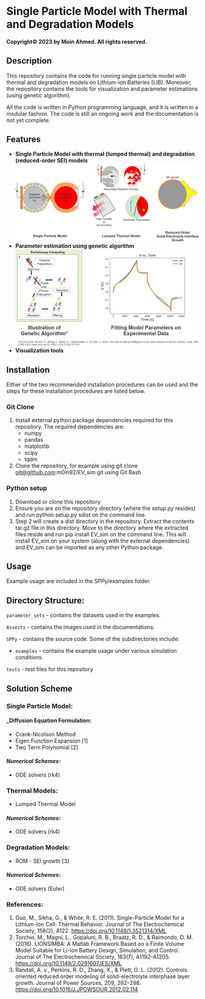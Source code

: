 # Single Particle Model with Thermal and Degradation Models
#### Copyright© 2023 by Moin Ahmed. All rights reserved.

## Description

<p>
This repository contains the code for running single particle model with thermal and degradation models on 
Lithium-ion Batteries (LIB). Moreover, the repository contains the tools for visualization and 
parameter estimations (using genetic algorithm).
</p>
<p>
All the code is written in Python programming language, and it is written in a modular fashion. The code is
still an ongoing work and the documentation is not yet complete.
</p>

## Features

- <b>Single Particle Model with thermal (lumped thermal) and degradation (reduced-order SEI) models
![](Assests/SPPy.png)
- Parameter estimation using genetic algorithm
![](Assests/GA.png)
- Visualization tools</b>

## Installation

Either of the two recommended installation procedures can be used and the steps for these 
installation procedures are listed below.

### Git Clone

1. Install external python package dependencies required for this repository. The required dependencies are:
   - numpy
   - pandas
   - matplotlib
   - scipy
   - tqdm
2. Clone the repository, for example using git clone git@github.com:m0in92/EV_sim.git using Git Bash.

### Python setup
1. Download or clone this repository 
2. Ensure you are on the repository directory (where the setup.py resides) and run python setup.py sdist on the command line.
3. Step 2 will create a dist directory in the repository. Extract the contents tar.gz file in this directory. Move to 
the directory where the extracted files reside and run pip install EV_sim on the command line. This will install EV_sim
on your system (along with the external dependencies) and EV_sim can be imported as any other Python package.

## Usage

Example usage are included in the SPPy/examples folder.

## Directory Structure:

```parameter_sets``` - contains the datasets used in the examples.

```Assests``` - contains the images used in the documentations.

```SPPy``` - contains the source code. Some of the subdirectories include:
- ```examples``` - contains the example usage under various simulation conditions.


```tests``` - test files for this repository


## Solution Scheme
### Single Particle Model:
#### _Diffusion Equation Formulation:
- Crank-Nicolson Method
- Eigen Function Expansion [1]
- Two Term Polynomial [2]
#### _Numerical Schemes:_
- ODE solvers (rk4)
### Thermal Models:
- Lumped Thermal Model
#### _Numerical Schemes:_
- ODE solvers (rk4)
### Degradation Models:
- ROM - SEI growth [3]
#### _Numerical Schemes:_
- ODE solvers (Euler)
### References:
1. Guo, M., Sikha, G., & White, R. E. (2011). Single-Particle Model for a Lithium-Ion Cell: Thermal Behavior. Journal of The Electrochemical Society, 158(2), A122. https://doi.org/10.1149/1.3521314/XML
2. Torchio, M., Magni, L., Gopaluni, R. B., Braatz, R. D., & Raimondo, D. M. (2016).
    LIONSIMBA: A Matlab Framework Based on a Finite Volume Model Suitable for Li-Ion Battery Design, Simulation,
    and Control.
    Journal of The Electrochemical Society, 163(7), A1192–A1205.
    https://doi.org/10.1149/2.0291607JES/XML
3. Randall, A. v., Perkins, R. D., Zhang, X., & Plett, G. L. (2012). Controls oriented reduced order modeling of solid-electrolyte interphase layer growth. Journal of Power Sources, 209, 282–288. https://doi.org/10.1016/J.JPOWSOUR.2012.02.114
